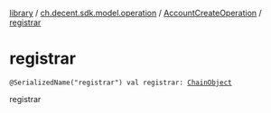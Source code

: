 [library](../../index.md) / [ch.decent.sdk.model.operation](../index.md) / [AccountCreateOperation](index.md) / [registrar](./registrar.md)

# registrar

`@SerializedName("registrar") val registrar: `[`ChainObject`](../../ch.decent.sdk.model/-chain-object/index.md)

registrar

